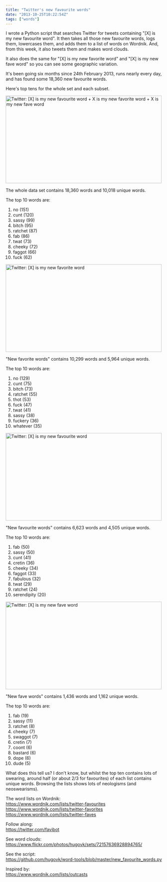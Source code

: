 ```yaml
---
title: "Twitter's new favourite words"
date: "2013-10-25T10:22:54Z"
tags: ["words"]
---
```


I wrote a Python script that searches Twitter for tweets containing "[X] is my new
favourite word". It then takes all those new favourite words, logs them, lowercases
them, and adds them to a list of words on Wordnik. And, from this week, it also tweets
them and makes word clouds.

It also does the same for "[X] is my new favorite word" and "[X] is my new fave word" so
you can see some geographic variation.

It's been going six months since 24th February 2013, runs nearly every day, and has
found some 18,360 new favourite words.

Here's top tens for the whole set and each subset.

<a href="https://www.flickr.com/photos/hugovk/10472408163/" title="Twitter: [X] is my new favourite word + X is my new favorite word + X is my new fave word by hugovk, on Flickr"><img alt="Twitter: [X] is my new favourite word + X is my new favorite word + X is my new fave word" height="281" src="https://farm6.staticflickr.com/5500/10472408163_0dd4f504f1.jpg" width="500" /></a>

The whole data set contains 18,360 words and 10,018 unique words.

The top 10 words are:

1. no (151)
2. cunt (120)
3. sassy (99)
4. bitch (95)
5. ratchet (87)
6. fab (86)
7. twat (73)
8. cheeky (72)
9. faggot (66)
10. fuck (62)

<a href="https://www.flickr.com/photos/hugovk/10472228714/" title="Twitter: [X] is my new favorite word by hugovk, on Flickr"><img alt="Twitter: [X] is my new favorite word" height="281" src="https://farm4.staticflickr.com/3819/10472228714_db154ae9f3.jpg" width="500" /></a>

"New favorite words" contains 10,299 words and 5,964 unique words.

The top 10 words are:

1. no (129)
2. cunt (75)
3. bitch (73)
4. ratchet (55)
5. thot (53)
6. fuck (47)
7. twat (41)
8. sassy (38)
9. fuckery (36)
10. whatever (35)

<a href="https://www.flickr.com/photos/hugovk/10472230196/" title="Twitter: [X] is my new favourite word by hugovk, on Flickr"><img alt="Twitter: [X] is my new favourite word" height="281" src="https://farm6.staticflickr.com/5545/10472230196_f9d192c163.jpg" width="500" /></a>

"New favourite words" contains 6,623 words and 4,505 unique words.

The top 10 words are:

1. fab (50)
2. sassy (50)
3. cunt (41)
4. cretin (36)
5. cheeky (34)
6. faggot (33)
7. fabulous (32)
8. twat (29)
9. ratchet (24)
10. serendipity (20)

<a href="https://www.flickr.com/photos/hugovk/10472211615/" title="Twitter: [X] is my new fave word by hugovk, on Flickr"><img alt="Twitter: [X] is my new fave word" height="281" src="https://farm8.staticflickr.com/7334/10472211615_b71fd6e6f1.jpg" width="500" /></a>

"New fave words" contains 1,436 words and 1,162 unique words.

The top 10 words are:

1. fab (19)
2. sassy (11)
3. ratchet (8)
4. cheeky (7)
5. swaggot (7)
6. cretin (7)
7. coont (6)
8. bastard (6)
9. dope (6)
10. dude (5)

What does this tell us? I don't know, but whilst the top ten contains lots of swearing,
around half (or about 2/3 for favourites) of each list contains unique words. Browsing
the lists shows lots of neologisms (and neoswearisms).

The word lists on Wordnik:<br>https://www.wordnik.com/lists/twitter-favourites<br>
https://www.wordnik.com/lists/twitter-favorites<br>
https://www.wordnik.com/lists/twitter-faves

Follow along:<br>https://twitter.com/favibot

See word clouds:<br>https://www.flickr.com/photos/hugovk/sets/72157636928894765/

See the script:<br>
https://github.com/hugovk/word-tools/blob/master/new_favourite_words.py

Inspired by:<br>https://www.wordnik.com/lists/outcasts
